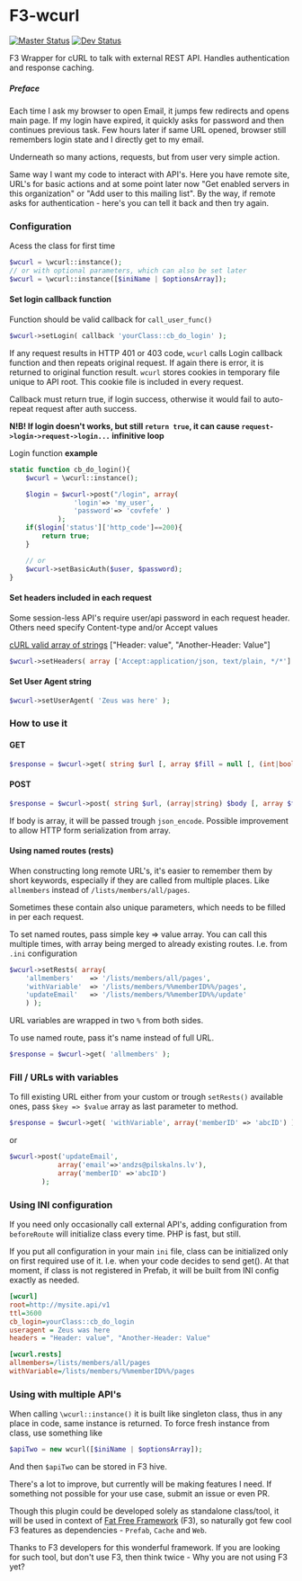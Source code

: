 # F3-wcurl

[![Master Status](https://travis-ci.com/Pilskalns/f3-wcurl.svg?branch=master)](https://travis-ci.com/Pilskalns/f3-wcurl)
[![Dev Status](https://travis-ci.com/Pilskalns/f3-wcurl.svg?branch=dev)](https://travis-ci.com/Pilskalns/f3-wcurl)

F3 Wrapper for cURL to talk with external REST API. Handles authentication and response caching.

##### Preface

Each time I ask my browser to open Email, it jumps few redirects and opens main page. If my login have expired, it quickly asks for password and then continues previous task. Few hours later if same URL opened, browser still remembers login state and I directly get to my email.

Underneath so many actions, requests, but from user very simple action.

Same way I want my code to interact with API's. Here you have remote site, URL's for basic actions and at some point later now "Get enabled servers in this organization" or "Add user to this mailing list". By the way, if remote asks for authentication - here's you can tell it back and then try again.

### Configuration
Acess the class for first time
``` php
$wcurl = \wcurl::instance();
// or with optional parameters, which can also be set later
$wcurl = \wcurl::instance([$iniName | $optionsArray]);
```

#### Set login callback function
Function should be valid callback for `call_user_func()`

``` php
$wcurl->setLogin( callback 'yourClass::cb_do_login' );
```
If any request results in HTTP 401 or 403 code, `wcurl` calls Login callback function and then repeats original request. If again there is error, it is returned to original function result. `wcurl` stores cookies in temporary file unique to API root. This cookie file is included in every request.

Callback must return true, if login success, otherwise it would fail to auto-repeat request after auth success.

**N!B! If login doesn't works, but still `return true`, it can cause `request->login->request->login...` infinitive loop**

Login function **example**
``` php
static function cb_do_login(){
	$wcurl = \wcurl::instance();

	$login = $wcurl->post("/login", array(
				'login'=> 'my_user',
				'password'=> 'covfefe' )
			);
	if($login['status']['http_code']==200){
		return true;
	}

	// or
	$wcurl->setBasicAuth($user, $password);
}
```

#### Set headers included in each request

Some session-less API's require user/api password in each request header. Others need specify Content-type and/or Accept values

[cURL valid array of strings](http://php.net/manual/en/function.curl-setopt.php) ["Header: value", "Another-Header: Value"]

``` php
$wcurl->setHeaders( array ['Accept:application/json, text/plain, */*'] );
```

#### Set User Agent string

``` php
$wcurl->setUserAgent( 'Zeus was here' );
```

### How to use it

#### GET

``` php
$response = $wcurl->get( string $url [, array $fill = null [, (int|bool) $ttl = true]] );
```

#### POST

``` php
$response = $wcurl->post( string $url, (array|string) $body [, array $fill = null ]);
```

If body is array, it will be passed trough `json_encode`. Possible improvement to allow HTTP form serialization from array.

#### Using named routes (rests)

When constructing long remote URL's, it's easier to remember them by short keywords, especially if they are called from multiple places. Like `allmembers` instead of `/lists/members/all/pages`.

Sometimes these contain also unique parameters, which needs to be filled in per each request.

To set named routes, pass simple key => value array. You can call this multiple times, with array being merged to already existing routes. I.e. from `.ini` configuration
``` php
$wcurl->setRests( array(
	'allmembers'	=> '/lists/members/all/pages',
	'withVariable'	=> '/lists/members/%%memberID%%/pages',
	'updateEmail'	=> '/lists/members/%%memberID%%/update'
	) );
```
URL variables are wrapped in two `%` from both sides.

To use named route, pass it's name instead of full URL.

``` php
$response = $wcurl->get( 'allmembers' );
```

### Fill / URLs with variables

To fill existing URL either from your custom or trough `setRests()` available ones, pass `$key => $value` array as last parameter to method.

``` php
$response = $wcurl->get( 'withVariable', array('memberID' => 'abcID') );
```
or
``` php
$wcurl->post('updateEmail',
			array('email'=>'andzs@pilskalns.lv'),
			array('memberID' =>'abcID')
		);
```

### Using INI configuration

If you need only occasionally call external API's, adding configuration from `beforeRoute` will initialize class every time. PHP is fast, but still.

If you put all configuration in your main `ini` file, class can be initialized only on first required use of it. I.e. when your code decides to send get(). At that moment, if class is not registered in Prefab, it will be built from INI config exactly as needed.

``` ini
[wcurl]
root=http://mysite.api/v1
ttl=3600
cb_login=yourClass::cb_do_login
useragent = Zeus was here
headers = "Header: value", "Another-Header: Value"

[wcurl.rests]
allmembers=/lists/members/all/pages
withVariable=/lists/members/%%memberID%%/pages
```

### Using with multiple API's
When calling `\wcurl::instance()` it is built like singleton class, thus in any place in code, same instance is returned. To force fresh instance from class, use something like
``` php
$apiTwo = new wcurl([$iniName | $optionsArray]);
```
And then `$apiTwo` can be stored in F3 hive.


There's a lot to improve, but currently will be making features I need. If something not possible for your use case, submit an issue or even PR.

Though this plugin could be developed solely as standalone class/tool, it will be used in context of [Fat Free Framework](https://fatfreeframework.com) (F3), so naturally got few cool F3 features as dependencies - `Prefab`, `Cache` and `Web`.

Thanks to F3 developers for this wonderful framework. If you are looking for such tool, but don't use F3, then think twice - Why you are not using F3 yet?
